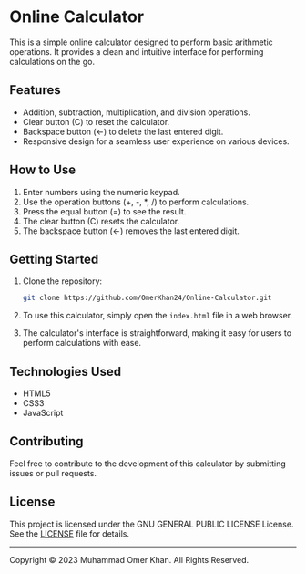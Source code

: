 # Online Calculator

This is a simple online calculator designed to perform basic arithmetic operations. It provides a clean and intuitive interface for performing calculations on the go.

## Features

- Addition, subtraction, multiplication, and division operations.
- Clear button (C) to reset the calculator.
- Backspace button (&larr;) to delete the last entered digit.
- Responsive design for a seamless user experience on various devices.

## How to Use

1. Enter numbers using the numeric keypad.
2. Use the operation buttons (+, -, *, /) to perform calculations.
3. Press the equal button (=) to see the result.
4. The clear button (C) resets the calculator.
5. The backspace button (&larr;) removes the last entered digit.

## Getting Started

1. Clone the repository:

   ```bash
   git clone https://github.com/OmerKhan24/Online-Calculator.git
2. To use this calculator, simply open the `index.html` file in a web browser.
3. The calculator's interface is straightforward, making it easy for users to perform calculations with ease.

## Technologies Used

- HTML5
- CSS3
- JavaScript

## Contributing

Feel free to contribute to the development of this calculator by submitting issues or pull requests.

## License

This project is licensed under the GNU GENERAL PUBLIC LICENSE License. See the [LICENSE](https://github.com/OmerKhan24/Online-Calculator/blob/main/LICENSE) file for details.

---

Copyright © 2023 Muhammad Omer Khan. All Rights Reserved.

